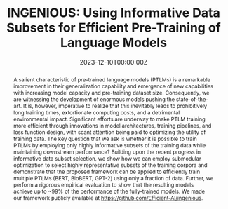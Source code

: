 ---
title: "INGENIOUS: Using Informative Data Subsets for Efficient Pre-Training of Language Models"
authors:
- H S V N S Kowndinya Renduchintala
- Krishnateja Killamsetty
- Sumit Bhatia
- Milan Aggarwal
- Ganesh Ramakrishnan
- Rishabh Iyer
- Balaji Krishnamurthy

date: "2023-12-10T00:00:00Z"
doi: "10.18653/v1/2023.findings-emnlp.445"

publishDate: "2023-12-10T00:00:00Z"

publication_types: ["conference"]

publication: "Findings of the Association for Computational Linguistics: EMNLP 2023"
publication_short: "EMNLP 2023 (Findings)"

abstract: "A salient characteristic of pre-trained language models (PTLMs) is a remarkable improvement in their generalization capability and emergence of new capabilities with increasing model capacity and pre-training dataset size. Consequently, we are witnessing the development of enormous models pushing the state-of-the-art. It is, however, imperative to realize that this inevitably leads to prohibitively long training times, extortionate computing costs, and a detrimental environmental impact. Significant efforts are underway to make PTLM training more efficient through innovations in model architectures, training pipelines, and loss function design, with scant attention being paid to optimizing the utility of training data. The key question that we ask is whether it is possible to train PTLMs by employing only highly informative subsets of the training data while maintaining downstream performance? Building upon the recent progress in informative data subset selection, we show how we can employ submodular optimization to select highly representative subsets of the training corpora and demonstrate that the proposed framework can be applied to efficiently train multiple PTLMs (BERT, BioBERT, GPT-2) using only a fraction of data. Further, we perform a rigorous empirical evaluation to show that the resulting models achieve up to ~99% of the performance of the fully-trained models. We made our framework publicly available at https://github.com/Efficient-AI/ingenious."
summary: ""

tags:
- Natural Language Processing
- Language Models
- Data Efficiency
- Submodularity

featured: false


links:
url_pdf: "https://aclanthology.org/2023.findings-emnlp.445.pdf"
url_code: ""
url_dataset: ""
url_poster: "https://kowndinya-renduchintala.github.io/assets/pdf/2023.findings-emnlp.445.poster.pdf"
url_project: ""
url_slides: ""
url_source: ""
url_video: "https://youtu.be/Srg96xxDp9M"

projects: []
slides: ""
---